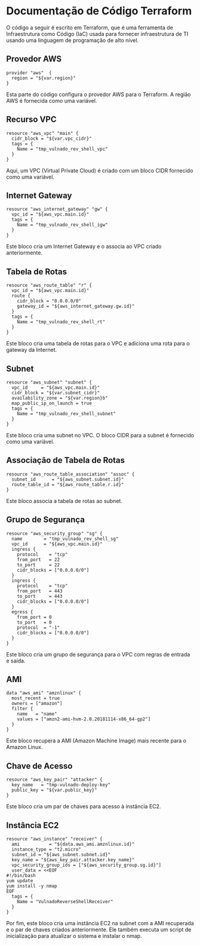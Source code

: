 # Documentação de Código Terraform

O código a seguir é escrito em Terraform, que é uma ferramenta de Infraestrutura como Código (IaC) usada para fornecer infraestrutura de TI usando uma linguagem de programação de alto nível.

## Provedor AWS

```hcl
provider "aws"  {
  region = "${var.region}"
}
```

Esta parte do código configura o provedor AWS para o Terraform. A região AWS é fornecida como uma variável.

## Recurso VPC

```hcl
resource "aws_vpc" "main" {
  cidr_block = "${var.vpc_cidr}"
  tags = {
    Name = "tmp_vulnado_rev_shell_vpc"
  }
}
```

Aqui, um VPC (Virtual Private Cloud) é criado com um bloco CIDR fornecido como uma variável. 

## Internet Gateway

```hcl
resource "aws_internet_gateway" "gw" {
  vpc_id = "${aws_vpc.main.id}"
  tags = {
    Name = "tmp_vulnado_rev_shell_igw"
  }
}
```

Este bloco cria um Internet Gateway e o associa ao VPC criado anteriormente.

## Tabela de Rotas

```hcl
resource "aws_route_table" "r" {
  vpc_id = "${aws_vpc.main.id}"
  route {
    cidr_block = "0.0.0.0/0"
    gateway_id = "${aws_internet_gateway.gw.id}"
  }
  tags = {
    Name = "tmp_vulnado_rev_shell_rt"
  }
}
```

Este bloco cria uma tabela de rotas para o VPC e adiciona uma rota para o gateway da Internet.

## Subnet

```hcl
resource "aws_subnet" "subnet" {
  vpc_id     = "${aws_vpc.main.id}"
  cidr_block = "${var.subnet_cidr}"
  availability_zone = "${var.region}b"
  map_public_ip_on_launch = true
  tags = {
    Name = "tmp_vulnado_rev_shell_subnet"
  }
}
```

Este bloco cria uma subnet no VPC. O bloco CIDR para a subnet é fornecido como uma variável.

## Associação de Tabela de Rotas

```hcl
resource "aws_route_table_association" "assoc" {
  subnet_id      = "${aws_subnet.subnet.id}"
  route_table_id = "${aws_route_table.r.id}"
}
```

Este bloco associa a tabela de rotas ao subnet.

## Grupo de Segurança

```hcl
resource "aws_security_group" "sg" {
  name        = "tmp_vulnado_rev_shell_sg"
  vpc_id      = "${aws_vpc.main.id}"
  ingress {
    protocol    = "tcp"
    from_port   = 22
    to_port     = 22
    cidr_blocks = ["0.0.0.0/0"]
  }
  ingress {
    protocol    = "tcp"
    from_port   = 443
    to_port     = 443
    cidr_blocks = ["0.0.0.0/0"]
  }
  egress {
    from_port = 0
    to_port   = 0
    protocol  = "-1"
    cidr_blocks = ["0.0.0.0/0"]
  }
}
```

Este bloco cria um grupo de segurança para o VPC com regras de entrada e saída.

## AMI

```hcl
data "aws_ami" "amznlinux" {
  most_recent = true
  owners = ["amazon"]
  filter {
    name   = "name"
    values = ["amzn2-ami-hvm-2.0.20181114-x86_64-gp2"]
  }
}
```

Este bloco recupera a AMI (Amazon Machine Image) mais recente para o Amazon Linux.

## Chave de Acesso

```hcl
resource "aws_key_pair" "attacker" {
  key_name   = "tmp-vulnado-deploy-key"
  public_key = "${var.public_key}"
}
```

Este bloco cria um par de chaves para acesso à instância EC2.

## Instância EC2

```hcl
resource "aws_instance" "receiver" {
  ami           = "${data.aws_ami.amznlinux.id}"
  instance_type = "t2.micro"
  subnet_id = "${aws_subnet.subnet.id}"
  key_name = "${aws_key_pair.attacker.key_name}"
  vpc_security_group_ids = ["${aws_security_group.sg.id}"]
  user_data = <<EOF
#!/bin/bash
yum update
yum install -y nmap
EOF
  tags = {
    Name = "VulnadoReverseShellReceiver"
  }
}
```

Por fim, este bloco cria uma instância EC2 na subnet com a AMI recuperada e o par de chaves criados anteriormente. Ele também executa um script de inicialização para atualizar o sistema e instalar o nmap.